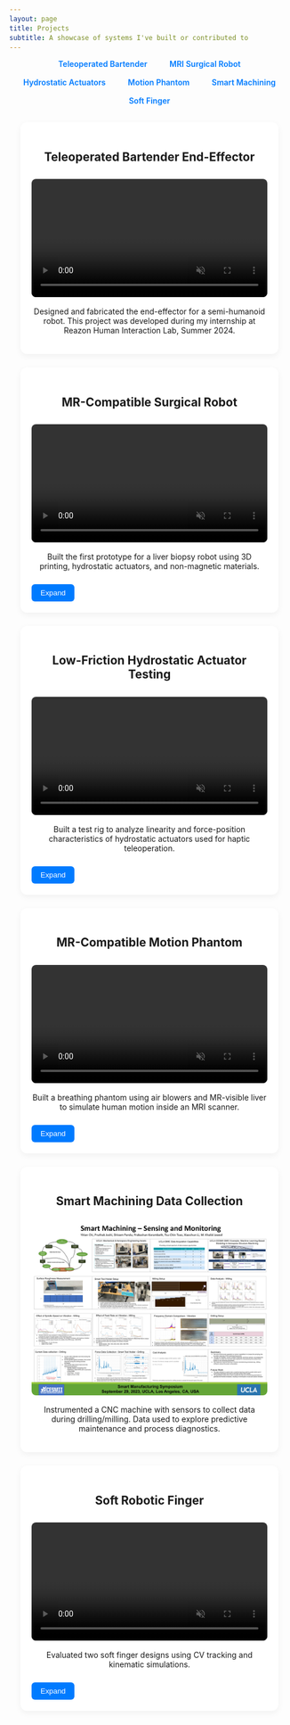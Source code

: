 ```yaml
---
layout: page
title: Projects
subtitle: A showcase of systems I've built or contributed to
---
```


<style>
	h1, h2, h3, p { text-align: center; }
	#toc {
		list-style: none;
		padding: 0;
		display: flex;
		flex-wrap: wrap;
		justify-content: center;
		gap: 16px;
		margin-bottom: 30px;
	}
	#toc li a {
		text-decoration: none;
		font-weight: 600;
		color: #007bff;
		padding: 6px 12px;
		border-radius: 5px;
		transition: background 0.3s;
	}
	#toc li a:hover {
		background-color: #e6f0ff;
	}
	.project-grid {
		display: grid;
		grid-template-columns: repeat(auto-fit, minmax(320px, 1fr));
		gap: 24px;
		padding: 0 20px;
	}
	.project-card {
		background: #fff;
		padding: 20px;
		border-radius: 12px;
		box-shadow: 0 4px 12px rgba(0, 0, 0, 0.05);
		transition: transform 0.2s ease, box-shadow 0.3s ease;
	}
	.project-card:hover {
		transform: translateY(-4px);
		box-shadow: 0 8px 20px rgba(0, 0, 0, 0.1);
	}
	video, img {
		width: 100%;
		border-radius: 8px;
		margin-top: 10px;
	}
	.hover-play:hover, .hover-zoom:hover {
		transform: scale(1.03);
	}
	.collapsible .content { display: none; margin-top: 10px; }
	.toggle-btn {
		display: inline-block;
		margin-top: 10px;
		background: #007bff;
		color: white;
		border: none;
		padding: 8px 16px;
		border-radius: 6px;
		cursor: pointer;
	}
</style>

<nav>
	<ul id="toc">
		<li><a href="#project1">Teleoperated Bartender</a></li>
		<li><a href="#project2">MRI Surgical Robot</a></li>
		<li><a href="#fluid_char">Hydrostatic Actuators</a></li>
		<li><a href="#ribcage">Motion Phantom</a></li>
		<li><a href="#project3">Smart Machining</a></li>
		<li><a href="#project4">Soft Finger</a></li>
	</ul>
</nav>

<section class="project-grid">

<article id="project1" class="project-card">
	<h2>Teleoperated Bartender End-Effector</h2>
	<video class="hover-play" autoplay muted controls>
		<source src="/assets/img/REAZON-TRIAD-PV-1MIN.mp4" type="video/mp4">
	</video>
	<p>Designed and fabricated the end-effector for a semi-humanoid robot. This project was developed during my internship at Reazon Human Interaction Lab, Summer 2024.</p>
</article>

<article id="project2" class="project-card collapsible">
	<h2>MR-Compatible Surgical Robot</h2>
	<video class="hover-play" autoplay muted controls>
		<source src="/assets/img/master_slave_demo.mp4" type="video/mp4">
	</video>
	<p>Built the first prototype for a liver biopsy robot using 3D printing, hydrostatic actuators, and non-magnetic materials.</p>
	<button class="toggle-btn">Expand</button>
	<div class="content">
		<video class="hover-play" autoplay muted controls>
			<source src="/assets/img/robot_cad.mp4" type="video/mp4">
		</video>
		<p>CAD demo of robot inside MRI chamber</p>
		<video class="hover-play" autoplay muted controls>
			<source src="/assets/img/robot_in_MR.mp4" type="video/mp4">
		</video>
		<p>Prototype testing</p>
	</div>
</article>

<article id="fluid_char" class="project-card collapsible">
	<h2>Low-Friction Hydrostatic Actuator Testing</h2>
	<video class="hover-play" autoplay muted controls>
		<source src="/assets/img/fluidchar.mp4" type="video/mp4">
	</video>
	<p>Built a test rig to analyze linearity and force-position characteristics of hydrostatic actuators used for haptic teleoperation.</p>
	<button class="toggle-btn">Expand</button>
	<div class="content">
		<img src="/assets/img/setup_schematic.png" class="hover-zoom">
		<p>System Schematic</p>
		<img src="/assets/img/position_staircase.png" class="hover-zoom">
		<p>Position Control Data</p>
		<img src="/assets/img/force_staircase.png" class="hover-zoom">
		<p>Force Control Data</p>
	</div>
</article>

<article id="ribcage" class="project-card collapsible">
	<h2>MR-Compatible Motion Phantom</h2>
	<video class="hover-play" autoplay muted controls>
		<source src="/assets/img/phantom_motion.mp4" type="video/mp4">
	</video>
	<p>Built a breathing phantom using air blowers and MR-visible liver to simulate human motion inside an MRI scanner.</p>
	<button class="toggle-btn">Expand</button>
	<div class="content">
		<img src="/assets/img/test4_all.png" class="hover-zoom">
		<p>Open-loop actuation test results</p>
	</div>
</article>

<article id="project3" class="project-card">
	<h2>Smart Machining Data Collection</h2>
	<img src="/assets/img/poster.JPG" class="hover-zoom">
	<p>Instrumented a CNC machine with sensors to collect data during drilling/milling. Data used to explore predictive maintenance and process diagnostics.</p>
</article>

<article id="project4" class="project-card collapsible">
	<h2>Soft Robotic Finger</h2>
	<video class="hover-play" autoplay muted controls>
		<source src="/assets/img/extension_onlyT3_Trim.mp4" type="video/mp4">
	</video>
	<p>Evaluated two soft finger designs using CV tracking and kinematic simulations.</p>
	<button class="toggle-btn">Expand</button>
	<div class="content">
		<img src="/assets/img/RRR_model.JPG" class="hover-zoom">
		<img src="/assets/img/RRR_totalfinger.JPG" class="hover-zoom">
	</div>
</article>

</section>

<script>
	document.querySelectorAll('.toggle-btn').forEach(button => {
		button.addEventListener('click', function () {
			const content = this.nextElementSibling;
			content.style.display = content.style.display === 'block' ? 'none' : 'block';
			this.textContent = content.style.display === 'block' ? 'Collapse' : 'Expand';
		});
	});
</script>
